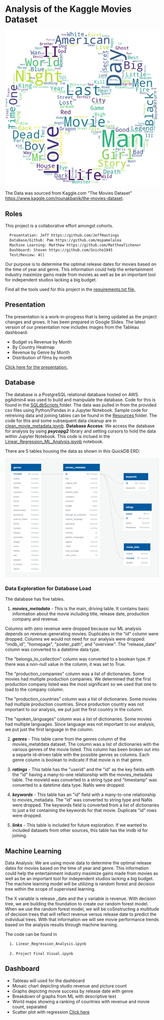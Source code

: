 # Analysis of the Kaggle Movies Dataset 
![](Images/wordCloud.png)

The Data was sourced from Kaggle.com "The Movies Dataset" https://www.kaggle.com/rounakbanik/the-movies-dataset.

## Roles
This project is a collaborative effort amongst cohorts.

      Presentation: Jeff https://github.com/JeffHastings
      Database/Github: Pam https://github.com/mspamelalea
      Machine Learning: Matthew https://github.com/MatthewTichenor
      Dashboard: Steven https://github.com/Snicho1945
      Test/Review: All

Our purpose is to determine the optimal release dates for movies based on the time of year and genre.
This information could help the entertainment industry maximize gains made from movies as well as be an important tool for independent studios lacking a big budget.

Find all the tools used for this project in the [requirements.txt file.](https://github.com/Snicho1945/Final_Project/blob/main/requirements.txt)

##  **Presentation** 
The presentation is a work-in-progress that is being updated as the project changes and grows. It has been prepared in Google Slides. The latest version of our presentation now includes images from the Tableau dashboard:
- Budget vs Revenue by Month
- By Country Heatmap
- Revenue by Genre by Month
- Distribution of films by month

[Click here for the presentation.](https://docs.google.com/presentation/d/1Hq-Y0TJ5y4ZmTBVe_Reaw9OvmiGiBZfVirvh4pVBBxY/edit?usp=sharing)

## **Database**
The database is a PostgreSQL relational database hosted on AWS. pgAdmin4 was used to build and manipulate the database. Code for this is found in the [SQLdbScripts ](https://github.com/Snicho1945/Final_Project/tree/main/SQLdbScripts)folder. The data was pulled in from the provided csv files using Python/Pandas in a Jupyter Notebook. Sample code for retreiving data and joining tables can be found in the [Resources ](https://github.com/Snicho1945/Final_Project/tree/main/Resources)folder. The code for this and some subsequent data cleanup are in [clean_movie_metadata.ipynb](https://github.com/Snicho1945/Final_Project/blob/main/clean_movie_metadata.ipynb). 
__Database Access__: We access the database for analysis by using ___psycopg2___ library and setting cursors to hold the data within Jupyter Notebook.  This code is inclued in the [Linear_Regression_ML_Analysis.ipynb](https://github.com/Snicho1945/Final_Project/blob/main/Linear_Regression_ML_Analysis.ipynb) notebook.
 
 There are 5 tables housing the data as shown in this QuickDB ERD:

![](Images/MoviesERD_5.PNG)

### Data Exploration for Database Load
The database has five tables.
1. ___movies_metadata___ - This is the main, driving table.  It contains basic information about the movie including title, release date, production company and revenue. 

Columns with zero revenue were dropped because our ML analysis depends on revenue-generating movies. Duplicates in the "id" column were dropped. Columns we would not need for our analysis were dropped: "imdb_id", "homepage", "poster_path", and "overview". The "release_date" column was converted to a datetime data type.

The "belongs_to_collection" column was converted to a boolean type. If there was a non-null value in the column, it was set to True.

The "production_companies" column was a list of dictionaries. Some movies had multiple production companies.  We determined that the first production company listed was the most significant so we used that one to load to the company column.

The "production_countries" column was a list of dictionaries.  Some movies had multiple production countries.  Since production country was not important to our analysis, we put just the first country in the column.

The "spoken_languages" column was a list of dictionaries.  Some movies had multiple languages.  Since language was not important to our analysis, we put just the first language in the column.

2. ___genres___ - This table came from the genres column of the movies_metatdata dataset.  The column was a list of dictionaries with the various genres of the movie listed.  This column has been broken out into a separte id-driven table with the possible genres as columns.  Each genre column is boolean to indicate if that movie is in that genre.

3. ___ratings___ - This table has the "userid" and the "id" as the key fields with the "id" having a many-to-one relationship with the movies_metadata table.  The movieId was converted to a string type and "timestamp" was converted to a datetime data type. NaNs were dropped.

4. ___keywords___ - This table has an "id" field with a many-to-one relationship to movies_metadata.  The "id" was converted to string type and NaNs were dropped.  The keywords field is converted from a list of dictionaries to just a list containing the keywords for that movie.  Duplicate "id" rows were dropped.

 5. ___links___ -  This table is included for future exploration.  If we wanted to included datasets from other sources, this table has the imdb id for joining.



## **Machine Learning** 

Data Analysis:  We are using movie data to determine the optimal release dates for movies based on the time of year and genre. This information could help the entertainment industry maximize gains made from movies as well as be an important tool for independent studios lacking a big budget. The machine learning model will be utilizing is random forest and decision tree within the scope of supervised learning. 

The X variable is release _date and the y variable is revenue. With decision tree, we are building the foundation to create our random forest model. When we use the random forest model, we will be coSnstructing a multitude of decision trees that will reflect revenue versus release date to predict the individual trees. With that information we will see movie performance trends based on the analysis results through machine learning.

The code can be found in 

      1. Linear_Regression_Analysis.ipynb
 
      2. Project Final Visual.ipynb


 ## **Dashboard** 
- Tableau will used for the dashboard 
- Mosaic chart depicting studio revenue and picture count
- Graphs depicting movie success by release date with genre
- Breakdown of graphs from ML with descriptive text
- World maps showing a ranking of countries with revenue and movie count, separated
- Scatter plot with regression
[Click here](https://public.tableau.com/profile/steven.nichols#!/vizhome/Book1_16038559606670/CompanyRevenueandPictureCount)

